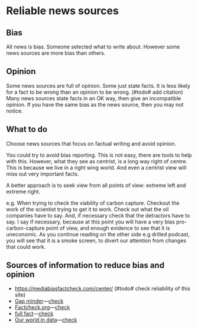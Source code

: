 # Reliable news sources

## Bias
All news is bias. Someone selected what to write about. However some news sources are more bias than others.

## Opinion
Some news sources are full of opinion. Some just state facts. It is less likely for a fact to be wrong than an opinion to be wrong. (#todo# add citation) Many news sources state facts in an OK way, then give an incompatible opinion. If you have the same bias as the news source, then you may not notice.

## What to do
Choose news sources that focus on factual writing and avoid opinion. 

You could try to avoid bias reporting. This is not easy, there are tools to help with this. However, what they see as centrist, is a long way right of centre. This is because we live in a right wing world. And even a centrist view will miss out very important facts.

A better approach is to seek view from all points of view: extreme left and extreme right. 

e.g. When trying to check the viability of carbon capture. Checkout the work of the scientist trying to get it to work. Check out what the oil companies have to say. And, if necessary check that the detractors have to say. I say if necessary, because at this point you will have a very bias pro-carbon-capture point of view, and enough evidence to see that it is uneconomic. As you continue reading on the other side e.g drilled podcast, you will see that it is a smoke screen, to divert our attention from changes that could work.

## Sources of information to reduce bias and opinion
* https://mediabiasfactcheck.com/center/ (#todo# check reliability of this site)
* [Gap minder](https://www.gapminder.org/)—[check](https://mediabiasfactcheck.com/gapminder-bias/)
* [Factcheck.org](https://www.factcheck.org/)—[check](https://mediabiasfactcheck.com/factcheck/)
* [full fact](https://fullfact.org/)—[check](https://mediabiasfactcheck.com/full-fact-uk/)
* [Our world in data](https://ourworldindata.org/)—[check](https://mediabiasfactcheck.com/our-world-in-data/)
